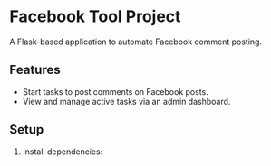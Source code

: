 # Facebook Tool Project

A Flask-based application to automate Facebook comment posting.

## Features
- Start tasks to post comments on Facebook posts.
- View and manage active tasks via an admin dashboard.

## Setup
1. Install dependencies:
